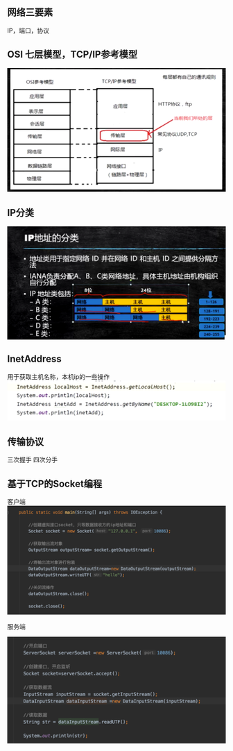 ## 网络三要素

IP，端口，协议


## OSI 七层模型，TCP/IP参考模型

![title](https://raw.githubusercontent.com/zhouyubiu/gitnotes_images/master/gitnote/2020/05/26/1590425295998-1590425296022.png)


## IP分类

![title](https://raw.githubusercontent.com/zhouyubiu/gitnotes_images/master/gitnote/2020/05/26/1590425623287-1590425623292.png)




## InetAddress

用于获取主机名称，本机ip的一些操作 
![title](https://raw.githubusercontent.com/zhouyubiu/gitnotes_images/master/gitnote/2020/05/28/1590623379976-1590623380008.png)

## 传输协议

三次握手
四次分手

## 基于TCP的Socket编程 

客户端
![title](https://raw.githubusercontent.com/zhouyubiu/gitnotes_images/master/gitnote/2020/05/28/1590624478958-1590624478964.png)

服务端

![title](https://raw.githubusercontent.com/zhouyubiu/gitnotes_images/master/gitnote/2020/05/28/1590624494408-1590624494410.png)
